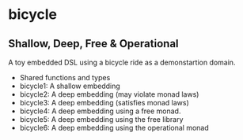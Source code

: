bicycle
=======

Shallow, Deep, Free & Operational
---------------------------------

A toy embedded DSL using a bicycle ride as a demonstartion domain.

- Shared functions and types
- bicycle1: A shallow embedding
- bicycle2: A deep embedding (may violate monad laws)
- bicycle3: A deep embedding (satisfies monad laws)
- bicycle4: A deep embedding using a free monad.
- bicycle5: A deep embedding using the free library
- bicycle6: A deep embedding using the operational monad
